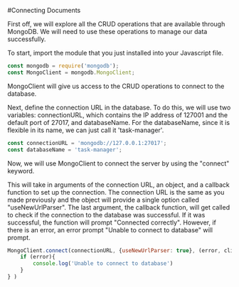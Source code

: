 <!--title={Connecting Documents}-->

#Connecting Documents

First off, we will explore all the CRUD operations that are available through MongoDB. We will need to use these operations to manage our data successfully. 

To start, import the module that you just installed into your Javascript file.

```js
const mongodb = require('mongodb');
const MongoClient = mongodb.MongoClient;
```

MongoClient will give us access to the CRUD operations to connect to the database.

Next, define the connection URL in the database. To do this, we will use two variables: connectionURL, which contains the IP address of 127001 and the default port of 27017, and databaseName. For the databaseName, since it is flexible in its name, we can just call it 'task-manager'.

```js
const connectionURL = 'mongodb://127.0.0.1:27017';
const databaseName = 'task-manager';
```

Now, we will use MongoClient to connect the server by using the "connect" keyword.  

This will take in arguments of the connection URL, an object, and a callback function to set up the connection. The connection URL is the same as you made previously and the object will provide a single option called "useNewUrlParser". The last argument, the callback function, will get called to check if the connection to the database was successful. If it was successful, the function will prompt "Connected correctly". However, if there is an error, an error prompt "Unable to connect to database" will prompt. 

```js
MongoClient.connect(connectionURL, {useNewUrlParser: true}, (error, client) => {
	if (error){
		console.log('Unable to connect to database')
	}
} )
```

